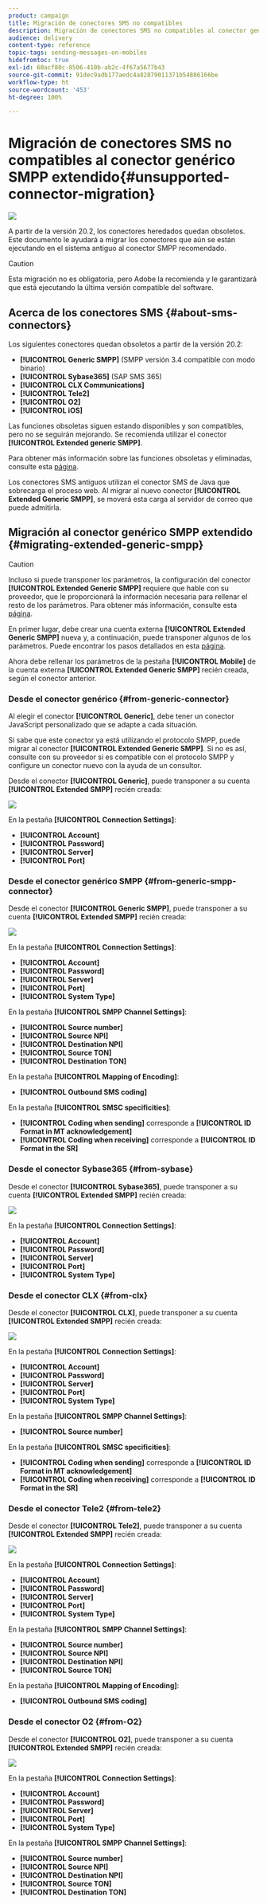```yaml
---
product: campaign
title: Migración de conectores SMS no compatibles
description: Migración de conectores SMS no compatibles al conector genérico SMPP extendido
audience: delivery
content-type: reference
topic-tags: sending-messages-on-mobiles
hidefromtoc: true
exl-id: 60acf80c-8506-410b-ab2c-4f67a5677b43
source-git-commit: 91dec9adb177aedc4a82879011371b54886166be
workflow-type: ht
source-wordcount: '453'
ht-degree: 100%

---
```


# Migración de conectores SMS no compatibles al conector genérico SMPP extendido{#unsupported-connector-migration}

![](../../assets/v7-only.svg)

A partir de la versión 20.2, los conectores heredados quedan obsoletos. Este documento le ayudará a migrar los conectores que aún se están ejecutando en el sistema antiguo al conector SMPP recomendado.

>[!CAUTION]
>
>Esta migración no es obligatoria, pero Adobe la recomienda y le garantizará que está ejecutando la última versión compatible del software.

## Acerca de los conectores SMS {#about-sms-connectors}

Los siguientes conectores quedan obsoletos a partir de la versión 20.2:

* **[!UICONTROL Generic SMPP]** (SMPP versión 3.4 compatible con modo binario)
* **[!UICONTROL Sybase365]** (SAP SMS 365)
* **[!UICONTROL CLX Communications]**
* **[!UICONTROL Tele2]**
* **[!UICONTROL O2]**
* **[!UICONTROL iOS]**

Las funciones obsoletas siguen estando disponibles y son compatibles, pero no se seguirán mejorando. Se recomienda utilizar el conector **[!UICONTROL Extended generic SMPP]**.

Para obtener más información sobre las funciones obsoletas y eliminadas, consulte esta [página](../../rn/using/deprecated-features.md).

Los conectores SMS antiguos utilizan el conector SMS de Java que sobrecarga el proceso web. Al migrar al nuevo conector **[!UICONTROL Extended Generic SMPP]**, se moverá esta carga al servidor de correo que puede admitirla.

## Migración al conector genérico SMPP extendido {#migrating-extended-generic-smpp}

>[!CAUTION]
>
>Incluso si puede transponer los parámetros, la configuración del conector **[!UICONTROL Extended Generic SMPP]** requiere que hable con su proveedor, que le proporcionará la información necesaria para rellenar el resto de los parámetros. Para obtener más información, consulte esta [página](sms-protocol.md).

En primer lugar, debe crear una cuenta externa **[!UICONTROL Extended Generic SMPP]** nueva y, a continuación, puede transponer algunos de los parámetros. Puede encontrar los pasos detallados en esta [página](sms-set-up.md#creating-an-smpp-external-account).

Ahora debe rellenar los parámetros de la pestaña **[!UICONTROL Mobile]** de la cuenta externa **[!UICONTROL Extended Generic SMPP]** recién creada, según el conector anterior.

### Desde el conector genérico {#from-generic-connector}

Al elegir el conector **[!UICONTROL Generic]**, debe tener un conector JavaScript personalizado que se adapte a cada situación.

Si sabe que este conector ya está utilizando el protocolo SMPP, puede migrar al conector **[!UICONTROL Extended Generic SMPP]**. Si no es así, consulte con su proveedor si es compatible con el protocolo SMPP y configure un conector nuevo con la ayuda de un consultor.

Desde el conector **[!UICONTROL Generic]**, puede transponer a su cuenta **[!UICONTROL Extended SMPP]** recién creada:

![](assets/smpp_generic.png)

En la pestaña **[!UICONTROL Connection Settings]**:

* **[!UICONTROL Account]**
* **[!UICONTROL Password]**
* **[!UICONTROL Server]**
* **[!UICONTROL Port]**

### Desde el conector genérico SMPP {#from-generic-smpp-connector}

Desde el conector **[!UICONTROL Generic SMPP]**, puede transponer a su cuenta **[!UICONTROL Extended SMPP]** recién creada:

![](assets/smpp_generic_2.png)

En la pestaña **[!UICONTROL Connection Settings]**:

* **[!UICONTROL Account]**
* **[!UICONTROL Password]**
* **[!UICONTROL Server]**
* **[!UICONTROL Port]**
* **[!UICONTROL System Type]**

En la pestaña **[!UICONTROL SMPP Channel Settings]**:

* **[!UICONTROL Source number]**
* **[!UICONTROL Source NPI]**
* **[!UICONTROL Destination NPI]**
* **[!UICONTROL Source TON]**
* **[!UICONTROL Destination TON]**

En la pestaña **[!UICONTROL Mapping of Encoding]**:

* **[!UICONTROL Outbound SMS coding]**

En la pestaña **[!UICONTROL SMSC specificities]**:

* **[!UICONTROL Coding when sending]** corresponde a **[!UICONTROL ID Format in MT acknowledgement]**
* **[!UICONTROL Coding when receiving]** corresponde a **[!UICONTROL ID Format in the SR]**

### Desde el conector Sybase365 {#from-sybase}

Desde el conector **[!UICONTROL Sybase365]**, puede transponer a su cuenta **[!UICONTROL Extended SMPP]** recién creada:

![](assets/smpp_3.png)

En la pestaña **[!UICONTROL Connection Settings]**:

* **[!UICONTROL Account]**
* **[!UICONTROL Password]**
* **[!UICONTROL Server]**
* **[!UICONTROL Port]**
* **[!UICONTROL System Type]**

### Desde el conector CLX {#from-clx}

Desde el conector **[!UICONTROL CLX]**, puede transponer a su cuenta **[!UICONTROL Extended SMPP]** recién creada:

![](assets/smpp_4.png)

En la pestaña **[!UICONTROL Connection Settings]**:

* **[!UICONTROL Account]**
* **[!UICONTROL Password]**
* **[!UICONTROL Server]**
* **[!UICONTROL Port]**
* **[!UICONTROL System Type]**

En la pestaña **[!UICONTROL SMPP Channel Settings]**:

* **[!UICONTROL Source number]**

En la pestaña **[!UICONTROL SMSC specificities]**:

* **[!UICONTROL Coding when sending]** corresponde a **[!UICONTROL ID Format in MT acknowledgement]**
* **[!UICONTROL Coding when receiving]** corresponde a **[!UICONTROL ID Format in the SR]**

### Desde el conector Tele2 {#from-tele2}

Desde el conector **[!UICONTROL Tele2]**, puede transponer a su cuenta **[!UICONTROL Extended SMPP]** recién creada:

![](assets/smpp_6.png)

En la pestaña **[!UICONTROL Connection Settings]**:

* **[!UICONTROL Account]**
* **[!UICONTROL Password]**
* **[!UICONTROL Server]**
* **[!UICONTROL Port]**
* **[!UICONTROL System Type]**

En la pestaña **[!UICONTROL SMPP Channel Settings]**:

* **[!UICONTROL Source number]**
* **[!UICONTROL Source NPI]**
* **[!UICONTROL Destination NPI]**
* **[!UICONTROL Source TON]**

En la pestaña **[!UICONTROL Mapping of Encoding]**:

* **[!UICONTROL Outbound SMS coding]**

### Desde el conector O2 {#from-O2}

Desde el conector **[!UICONTROL O2]**, puede transponer a su cuenta **[!UICONTROL Extended SMPP]** recién creada:

![](assets/smpp_5.png)

En la pestaña **[!UICONTROL Connection Settings]**:

* **[!UICONTROL Account]**
* **[!UICONTROL Password]**
* **[!UICONTROL Server]**
* **[!UICONTROL Port]**
* **[!UICONTROL System Type]**

En la pestaña **[!UICONTROL SMPP Channel Settings]**:

* **[!UICONTROL Source number]**
* **[!UICONTROL Source NPI]**
* **[!UICONTROL Destination NPI]**
* **[!UICONTROL Source TON]**
* **[!UICONTROL Destination TON]**
